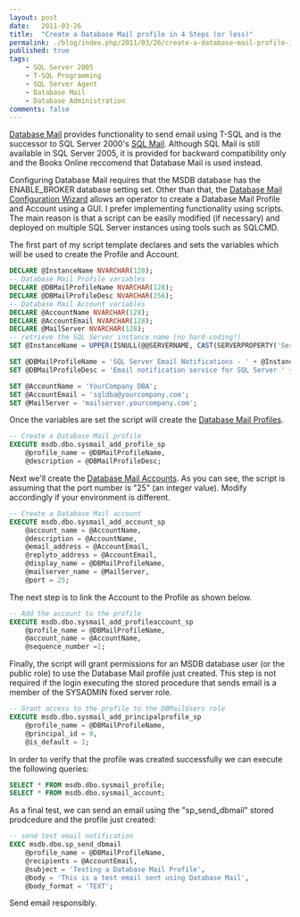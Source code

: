 ```yaml
---
layout: post
date:   2011-03-26
title:  "Create a Database Mail profile in 4 Steps (or less)"
permalink: ./blog/index.php/2011/03/26/create-a-database-mail-profile-in-4-steps-or-less/
published: true
tags:
    - SQL Server 2005
    - T-SQL Programming
    - SQL Server Agent
    - Database Mail
    - Database Administration
comments: false
---
```

[Database Mail](http://msdn.microsoft.com/en-us/library/ms175887.aspx) provides functionality to send email using T-SQL and is the successor to SQL Server 2000's [SQL Mail](http://msdn.microsoft.com/en-us/library/ms177418.aspx). Although SQL Mail is still available in SQL Server 2005, it is provided for backward compatibility only and the Books Online reccomend that Database Mail is used instead.

Configuring Database Mail requires that the MSDB database has the ENABLE_BROKER database setting set. Other than that, the [Database Mail Configuration Wizard](http://msdn.microsoft.com/en-us/library/ms175951.aspx) allows an operator to create a Database Mail Profile and Account using a GUI. I prefer implementing functionality using scripts. The main reason is that a script can be easily modified (if necessary) and deployed on multiple SQL Server instances using tools such as SQLCMD.

The first part of my script template declares and sets the variables which will be used to create the Profile and Account.

``` sql
DECLARE @InstanceName NVARCHAR(128);
-- Database Mail Profile variables
DECLARE @DBMailProfileName NVARCHAR(128);
DECLARE @DBMailProfileDesc NVARCHAR(256);
-- Database Mail Account variables
DECLARE @AccountName NVARCHAR(128);
DECLARE @AccountEmail NVARCHAR(128);
DECLARE @MailServer NVARCHAR(128);
-- retrieve the SQL Server instance name (no hard-coding!)
SET @InstanceName = UPPER(ISNULL(@@SERVERNAME, CAST(SERVERPROPERTY('ServerName') AS NVARCHAR(128))));

SET @DBMailProfileName = 'SQL Server Email Notifications - ' + @InstanceName;
SET @DBMailProfileDesc = 'Email notification service for SQL Server ' + @InstanceName;

SET @AccountName = 'YourCompany DBA';
SET @AccountEmail = 'sqldba@yourcompany.com';
SET @MailServer = 'mailserver.yourcompany.com';
```

Once the variables are set the script will create the [Database Mail Profiles](http://msdn.microsoft.com/en-us/library/ms189879.aspx).

``` sql
-- Create a Database Mail profile
EXECUTE msdb.dbo.sysmail_add_profile_sp
    @profile_name = @DBMailProfileName,
    @description = @DBMailProfileDesc;
```

Next we'll create the [Database Mail Accounts](http://msdn.microsoft.com/en-us/library/ms188668.aspx). As you can see, the script is assuming that the port number is "25" (an integer value). Modify accordingly if your environment is different.

``` sql
-- Create a Database Mail account
EXECUTE msdb.dbo.sysmail_add_account_sp
    @account_name = @AccountName,
    @description = @AccountName,
    @email_address = @AccountEmail,
    @replyto_address = @AccountEmail,
    @display_name = @DBMailProfileName,
    @mailserver_name = @MailServer,
    @port = 25;
```

The next step is to link the Account to the Profile as shown below.

``` sql
-- Add the account to the profile
EXECUTE msdb.dbo.sysmail_add_profileaccount_sp
    @profile_name = @DBMailProfileName,
    @account_name = @AccountName,
    @sequence_number =1;
```

Finally, the script will grant permissions for an MSDB database user (or the public role) to use the Database Mail profile just created. This step is not required if the login executing the stored procedure that sends email is a member of the SYSADMIN fixed server role.

``` sql
-- Grant access to the profile to the DBMailUsers role
EXECUTE msdb.dbo.sysmail_add_principalprofile_sp
    @profile_name = @DBMailProfileName,
    @principal_id = 0,
    @is_default = 1;
```

In order to verify that the profile was created successfully we can execute the following queries:

``` sql
SELECT * FROM msdb.dbo.sysmail_profile;
SELECT * FROM msdb.dbo.sysmail_account;
```

As a final test, we can send an email using the "sp_send_dbmail" stored prodcedure and the profile just created:

``` sql
-- send test email notification
EXEC msdb.dbo.sp_send_dbmail
    @profile_name = @DBMailProfileName,
    @recipients = @AccountEmail,
    @subject = 'Testing a Database Mail Profile',
    @body = 'This is a test email sent using Database Mail',
    @body_format = 'TEXT';
```

Send email responsibly.

